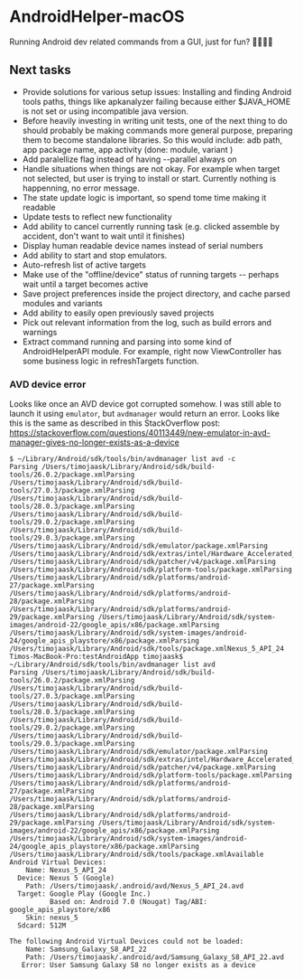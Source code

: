 # AndroidHelper-macOS
Running Android dev related commands from a GUI, just for fun? 🤷‍♀️🤷‍♂️

## Next tasks
- Provide solutions for various setup issues: Installing and finding Android tools paths, things like apkanalyzer failing because either $JAVA_HOME is not set or using incompatible java version.
- Before heavily investing in writing unit tests, one of the next thing to do should probably be making commands more general purpose, preparing them to become standalone libraries. So this would include: adb path, app package name, app activity (done: module, variant )
- Add paralellize flag instead of having --parallel always on
- Handle situations when things are not okay. For example when target not selected, but user is trying to install or start. Currently nothing is happenning, no error message.
- The state update logic is important, so spend tome time making it readable
- Update tests to reflect new functionality
- Add ability to cancel currently running task (e.g. clicked assemble by accident, don't want to wait until it finishes)
- Display human readable device names instead of serial numbers
- Add ability to start and stop emulators.
- Auto-refresh list of active targets
- Make use of the "offline/device" status of running targets -- perhaps wait until a target becomes active
- Save project preferences inside the project directory, and cache parsed modules and variants
- Add ability to easily open previously saved projects
- Pick out relevant information from the log, such as build errors and warnings
- Extract command running and parsing into some kind of AndroidHelperAPI module. For example, right now ViewController has some business logic in refreshTargets function.

### AVD device error

Looks like once an AVD device got corrupted somehow. I was still able to launch it using `emulator`, but `avdmanager` would return an error.
Looks like this is the same as described in this StackOverflow post: https://stackoverflow.com/questions/40113449/new-emulator-in-avd-manager-gives-no-longer-exists-as-a-device

```
$ ~/Library/Android/sdk/tools/bin/avdmanager list avd -c
Parsing /Users/timojaask/Library/Android/sdk/build-tools/26.0.2/package.xmlParsing /Users/timojaask/Library/Android/sdk/build-tools/27.0.3/package.xmlParsing /Users/timojaask/Library/Android/sdk/build-tools/28.0.3/package.xmlParsing /Users/timojaask/Library/Android/sdk/build-tools/29.0.2/package.xmlParsing /Users/timojaask/Library/Android/sdk/build-tools/29.0.3/package.xmlParsing /Users/timojaask/Library/Android/sdk/emulator/package.xmlParsing /Users/timojaask/Library/Android/sdk/extras/intel/Hardware_Accelerated_Execution_Manager/package.xmlParsing /Users/timojaask/Library/Android/sdk/patcher/v4/package.xmlParsing /Users/timojaask/Library/Android/sdk/platform-tools/package.xmlParsing /Users/timojaask/Library/Android/sdk/platforms/android-27/package.xmlParsing /Users/timojaask/Library/Android/sdk/platforms/android-28/package.xmlParsing /Users/timojaask/Library/Android/sdk/platforms/android-29/package.xmlParsing /Users/timojaask/Library/Android/sdk/system-images/android-22/google_apis/x86/package.xmlParsing /Users/timojaask/Library/Android/sdk/system-images/android-24/google_apis_playstore/x86/package.xmlParsing /Users/timojaask/Library/Android/sdk/tools/package.xmlNexus_5_API_24
Timos-MacBook-Pro:testAndroidApp timojaask$ ~/Library/Android/sdk/tools/bin/avdmanager list avd
Parsing /Users/timojaask/Library/Android/sdk/build-tools/26.0.2/package.xmlParsing /Users/timojaask/Library/Android/sdk/build-tools/27.0.3/package.xmlParsing /Users/timojaask/Library/Android/sdk/build-tools/28.0.3/package.xmlParsing /Users/timojaask/Library/Android/sdk/build-tools/29.0.2/package.xmlParsing /Users/timojaask/Library/Android/sdk/build-tools/29.0.3/package.xmlParsing /Users/timojaask/Library/Android/sdk/emulator/package.xmlParsing /Users/timojaask/Library/Android/sdk/extras/intel/Hardware_Accelerated_Execution_Manager/package.xmlParsing /Users/timojaask/Library/Android/sdk/patcher/v4/package.xmlParsing /Users/timojaask/Library/Android/sdk/platform-tools/package.xmlParsing /Users/timojaask/Library/Android/sdk/platforms/android-27/package.xmlParsing /Users/timojaask/Library/Android/sdk/platforms/android-28/package.xmlParsing /Users/timojaask/Library/Android/sdk/platforms/android-29/package.xmlParsing /Users/timojaask/Library/Android/sdk/system-images/android-22/google_apis/x86/package.xmlParsing /Users/timojaask/Library/Android/sdk/system-images/android-24/google_apis_playstore/x86/package.xmlParsing /Users/timojaask/Library/Android/sdk/tools/package.xmlAvailable Android Virtual Devices:
    Name: Nexus_5_API_24
  Device: Nexus 5 (Google)
    Path: /Users/timojaask/.android/avd/Nexus_5_API_24.avd
  Target: Google Play (Google Inc.)
          Based on: Android 7.0 (Nougat) Tag/ABI: google_apis_playstore/x86
    Skin: nexus_5
  Sdcard: 512M

The following Android Virtual Devices could not be loaded:
    Name: Samsung_Galaxy_S8_API_22
    Path: /Users/timojaask/.android/avd/Samsung_Galaxy_S8_API_22.avd
   Error: User Samsung Galaxy S8 no longer exists as a device
```
